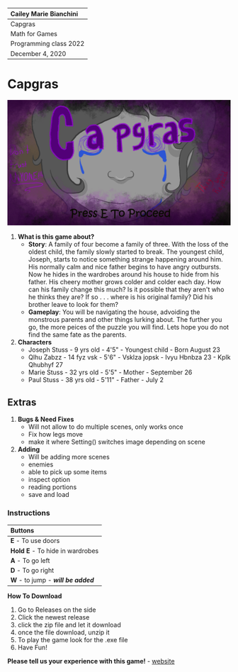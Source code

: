 | Cailey Marie Bianchini|
| :---          	|
| Capgras |
| Math for Games |
| Programming class 2022 |
|December 4, 2020|
# Capgras
![image](GAme/Menu.PNG)

1. ****What is this game about?****
	- **Story**: A family of four become a family of three. With the loss of the oldest child, the family slowly started to break. 
		The youngest child, Joseph, starts to notice something strange happening around him.
		His normally calm and nice father begins to have angry outbursts.
		Now he hides in the wardrobes around his house to hide from his father.
		His cheery mother grows colder and colder each day.
		How can his family change this much? Is it possible that they aren't who he thinks they are?
		If so . . . where is his original family? Did his brother leave to look for them?
	- **Gameplay**: You will be navigating the house, advoiding the monstrous parents and other things lurking about. 
					The further you go, the more peices of the puzzle you will find. 
					Lets hope you do not find the same fate as the parents.
2. ****Characters****
	- Joseph Stuss - 9 yrs old - 4'5" - Youngest child - Born August 23
    - Qlhu Zabzz - 14 fyz vsk - 5'6" - Vsklza jopsk - Ivyu Hbnbza 23 - Kplk Qhubhyf 27
    - Marie Stuss - 32 yrs old - 5'5" - Mother - September 26
    - Paul Stuss - 38 yrs old - 5'11" - Father - July 2

## Extras

1. **Bugs & Need Fixes**
   - Will not allow to do multiple scenes, only works once
   - Fix how legs move
   - make it where Setting() switches image depending on scene
2. **Adding**
   - Will be adding more scenes
   - enemies
   - able to pick up some items
   - inspect option
   - reading portions
   - save and load

### Instructions
| ****Buttons**** |
| :---          	|
|**E** - To use doors |
|**Hold E** - To hide in wardrobes	|
|**A** - To go left |
|**D** - To go right |
|**W** - to jump - ***will be added*** |

****How To Download****

1. Go to Releases on the side
2. Click the newest release
3. click the zip file and let it download
4. once the file download, unzip it
5. To play the game look for the .exe file
6. Have Fun!

**Please tell us your experience with this game!** - [website][rl-Review]

[rl-Review]:https://docs.google.com/forms/d/e/1FAIpQLSdDcHp0HY7mJKyqdf2t4mUNOs0VV59C9T787OWnuganmr9u8Q/viewform?usp=sf_link


